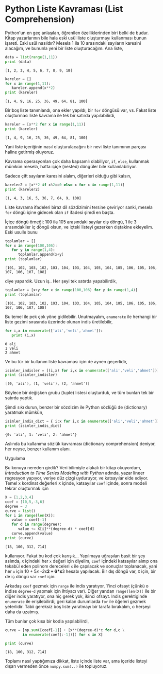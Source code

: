 # Python Liste Kavraması (List Comprehension)

Python'un en geç anlaşılan, öğrenilen özelliklerinden biri belki de
budur. Kitap yazarlarının bile hala eski usül liste oluşturmayı
kullanması bunun işareti. Eski usül nasıldır? Mesela 1 ila 10
arasındaki sayıların karesini alacağım, ve bununla yeni bir liste
oluşturacağım. Ana liste,

```python
data = list(range(1,11))
print (data)
```

```text
[1, 2, 3, 4, 5, 6, 7, 8, 9, 10]
```

```python
kareler = []
for x in range(1,11):
   kareler.append(x**2)
print (kareler)
```

```text
[1, 4, 9, 16, 25, 36, 49, 64, 81, 100]
```

Bir boş liste tanımlandı, ona ekler yapıldı, bir `for` döngüsü var,
vs. Fakat liste oluşturması liste kavrama ile tek bir satırda
yapılabilirdi,

```python
kareler = [x**2 for x in range(1,11)]
print (kareler)
```

```text
[1, 4, 9, 16, 25, 36, 49, 64, 81, 100]
```

Yani liste içeriğinin nasıl oluşturulacağını bir nevi liste tanımının
parçası haline getirmiş oluyoruz. 

Kavrama operasyonları çok daha kapsamlı olabiliyor, `if`, `else`,
kullanmak mümkün mesela, hatta içiçe (nested) döngüler bile
kullanılabiliyor.

Sadece çift sayıların karesini alalım, diğerleri olduğu gibi kalsın,

```python
kareler2 = [x**2 if x%2==0 else x for x in range(1,11)]
print (kareler2)
```

```text
[1, 4, 3, 16, 5, 36, 7, 64, 9, 100]
```

Liste kavrama ifadeleri biraz dil sözdizimini tersine çeviriyor sanki,
mesela `for` döngü içine gidecek olan `if` ifadesi şimdi en başta.

İçiçe döngü örneği; 100 ila 105 arasındaki sayılar dış döngü, 1 ile 3
arasındakiler iç döngü olsun, ve içteki listeyi gezerken dıştakine
ekleyelim. Eski usulle bunu

```python
toplamlar = []
for x in range(100,106):
   for y in range(1,4):
      toplamlar.append(x+y)
print (toplamlar)      
```

```text
[101, 102, 103, 102, 103, 104, 103, 104, 105, 104, 105, 106, 105, 106, 107, 106, 107, 108]
```

diye yapardık. Uzun iş.. Her şeyi tek satırda yapabilirdik,

```python
toplamlar = [x+y for x in range(100,106) for y in range(1,4)]
print (toplamlar)
```

```text
[101, 102, 103, 102, 103, 104, 103, 104, 105, 104, 105, 106, 105, 106, 107, 106, 107, 108]
```

Bu temel ile pek çok yöne gidilebilir. Unutmayalım, `enumerate` ile herhangi
bir liste gezimi sırasında üzerinde olunan indis üretilebilir,

```python
for i,x in enumerate(['ali','veli','ahmet']):
   print (i,x)
```

```text
0 ali
1 veli
2 ahmet
```

Ve bu tür bir kullanım liste kavraması için de aynen geçerlidir,

```python
isimler_indisler = [(i,x) for i,x in enumerate(['ali','veli','ahmet'])]
print (isimler_indisler)
```

```text
[(0, 'ali'), (1, 'veli'), (2, 'ahmet')]
```

Böylece bir değişken grubu (tuple) listesi oluşturduk, ve tüm bunları
tek bir satırda yaptık.

Şimdi sıkı durun, benzer bir sözdizim ile Python sözlüğü de
(dictionary) yaratmak mümkün, 

```python
isimler_indis_dict = { i:x for i,x in enumerate(['ali','veli','ahmet']) }
print (isimler_indis_dict)
```

```text
{0: 'ali', 1: 'veli', 2: 'ahmet'}
```

Aslında bu kullanıma sözlük kavraması (dictionary comprehension)
deniyor, her neyse, benzer kullanım alanı.

Uygulama

Bu konuya nereden girdik? Veri bilimiyle alakalı bir kitap okuyordum,
*İntroduction to Time Series Modeling with Python* adında, yazar
lineer regresyon yapıyor, veriye düz çizgi uyduruyor, ve katsayılar
elde ediyor. Temel x kordinat değerleri `X` içinde, katsayılar `coef`
içinde, sonra modeli tekrar oluşturmak için

```python
X = [1,2,3,4]
coef = [10,5,-3,6]
degree = 3
curve = list()
for i in range(len(X)):
   value = coef[-1]
   for d in range(degree):
      value += X[i]**(degree-d) * coef[d]
   curve.append(value)
print (curve)   
```

```text
[18, 100, 312, 714]
```

kullanıyor. Fakat bu kod çok karışık... Yapılmaya uğraşılan basit bir
şey aslında, `X` içindeki her `x` değeri için diyelim, `coef` içindeki
katsayılar alınıp ona tekabül eden polinom dereceleri `x` ile
çapılacak ve sonuçlar toplanacak, yani her `x` için 10 + 5*x -3*x**2 +
6*x**3 hesabı yapılacak. Bir dış döngü var, `X` için, bir de iç döngü
var `coef` için.

Arkadaş `coef` gezmek için `range` ile indis yaratıyor, 1'inci ofsayt
(çünkü o indise `degree-d` yapmak için ihtiyacı var). Diğer yandan
`range(len(X))` ile bir diğer indis yaratıyor, ona hiç gerek yok,
ikinci ofsayt. İndis gerektiginde `enumerate` ile erişilebilirdi, geri
kalan durumlarda `for` ile öğeleri gezmek yeterlidir. Tabii gereksiz
boş liste yaratmayı bir tarafa bırakalım, o herşeyi daha da uzatmış.

Tüm bunlar çok kısa bir kodla yapılabilirdi,

```python
curve = [np.sum([coef[-1]] + [x**(degree-d)*c for d,c \
        in enumerate(coef[:-1])]) for x in X]

print (curve)
```

```text
[18, 100, 312, 714]
```

Toplamı nasıl yaptığımıza dikkat, liste içinde liste var, ama içeride
listeyi dışarı vermeden önce `numpy.sum(..)` ile topluyoruz. 




